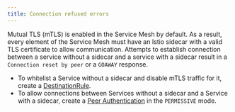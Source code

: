 ```yaml
---
title: Connection refused errors
---
```


Mutual TLS (mTLS) is enabled in the Service Mesh by default. As a result, every element of the Service Mesh must have an Istio sidecar with a valid TLS certificate to allow communication. Attempts to establish connection between a service without a sidecar and a service with a sidecar result in a `Connection reset by peer` or a `GOAWAY` response.

- To whitelist a Service without a sidecar and disable mTLS traffic for it, create a [DestinationRule](https://istio.io/docs/reference/config/networking/destination-rule/).
- To allow connections between Services without a sidecar and a Service with a sidecar, create a [Peer Authentication](https://istio.io/latest/docs/reference/config/security/peer_authentication/) in the `PERMISSIVE` mode.

